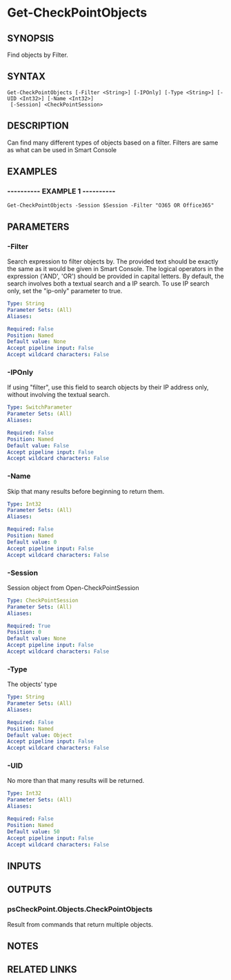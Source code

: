 # Get-CheckPointObjects

## SYNOPSIS
Find objects by Filter.

## SYNTAX

```
Get-CheckPointObjects [-Filter <String>] [-IPOnly] [-Type <String>] [-UID <Int32>] [-Name <Int32>]
 [-Session] <CheckPointSession>
```

## DESCRIPTION
Can find many different types of objects based on a filter.
Filters are same as what can be used in Smart Console

## EXAMPLES

### ----------  EXAMPLE 1  ----------
```
Get-CheckPointObjects -Session $Session -Filter "O365 OR Office365"
```

## PARAMETERS

### -Filter
Search expression to filter objects by.
The provided text should be exactly the same as it would be given in Smart Console.
The logical operators in the expression ('AND', 'OR') should be provided in capital letters.
By default, the search involves both a textual search and a IP search.
To use IP search only, set the "ip-only" parameter to true.

```yaml
Type: String
Parameter Sets: (All)
Aliases: 

Required: False
Position: Named
Default value: None
Accept pipeline input: False
Accept wildcard characters: False
```

### -IPOnly
If using "filter", use this field to search objects by their IP address only, without involving the textual search.

```yaml
Type: SwitchParameter
Parameter Sets: (All)
Aliases: 

Required: False
Position: Named
Default value: False
Accept pipeline input: False
Accept wildcard characters: False
```

### -Name
Skip that many results before beginning to return them.

```yaml
Type: Int32
Parameter Sets: (All)
Aliases: 

Required: False
Position: Named
Default value: 0
Accept pipeline input: False
Accept wildcard characters: False
```

### -Session
Session object from Open-CheckPointSession

```yaml
Type: CheckPointSession
Parameter Sets: (All)
Aliases: 

Required: True
Position: 0
Default value: None
Accept pipeline input: False
Accept wildcard characters: False
```

### -Type
The objects' type

```yaml
Type: String
Parameter Sets: (All)
Aliases: 

Required: False
Position: Named
Default value: Object
Accept pipeline input: False
Accept wildcard characters: False
```

### -UID
No more than that many results will be returned.

```yaml
Type: Int32
Parameter Sets: (All)
Aliases: 

Required: False
Position: Named
Default value: 50
Accept pipeline input: False
Accept wildcard characters: False
```

## INPUTS

## OUTPUTS

### psCheckPoint.Objects.CheckPointObjects
Result from commands that return multiple objects.

## NOTES

## RELATED LINKS

